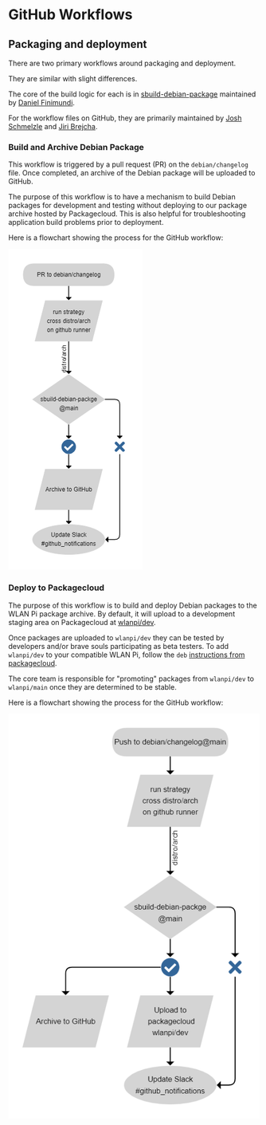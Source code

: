 # GitHub Workflows

## Packaging and deployment

There are two primary workflows around packaging and deployment.

They are similar with slight differences.

The core of the build logic for each is in [sbuild-debian-package](github.com/wlan-pi/sbuild-debian-package) maintained by [Daniel Finimundi](https://github.com/danielmundi).

For the workflow files on GitHub, they are primarily maintained by [Josh Schmelzle](https://github.com/joshschmelzle) and [Jiri Brejcha](https://github.com/jiribrejcha).

### Build and Archive Debian Package

This workflow is triggered by a pull request (PR) on the `debian/changelog` file. Once completed, an archive of the Debian package will be uploaded to GitHub.

The purpose of this workflow is to have a mechanism to build Debian packages for development and testing without deploying to our package archive hosted by Packagecloud. This is also helpful for troubleshooting application build problems prior to deployment.

Here is a flowchart showing the process for the GitHub workflow:

![Flowchart for building a debian package](img/wlanpi_build-and-archive-debian-package.png)

### Deploy to Packagecloud

The purpose of this workflow is to build and deploy Debian packages to the WLAN Pi package archive. By default, it will upload to a development staging area on Packagecloud at [wlanpi/dev](https://packagecloud.io/wlanpi/dev).

Once packages are uploaded to `wlanpi/dev` they can be tested by developers and/or brave souls participating as beta testers. To add `wlanpi/dev` to your compatible WLAN Pi, follow the `deb` [instructions from packagecloud](https://packagecloud.io/wlanpi/dev/install).

The core team is responsible for "promoting" packages from `wlanpi/dev` to `wlanpi/main` once they are determined to be stable.

Here is a flowchart showing the process for the GitHub workflow:

![Flowchart for deploying to packagecloud](img/wlanpi_deploy-to-packagecloud.png)
